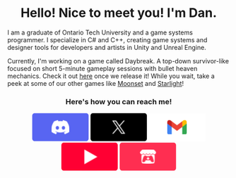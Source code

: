 <h1 align="center"> Hello! Nice to meet you! I'm Dan. </h1>

I am a graduate of Ontario Tech University and a game systems programmer. I specialize in C# and C++, creating game systems and designer tools for developers and artists in Unity and Unreal Engine.

Currently, I'm working on a game called Daybreak. A top-down survivor-like focused on short 5-minute gameplay sessions with bullet heaven mechanics. Check it out [here](https://constantine-pallas.itch.io/daybreak) once we release it! While you wait, take a peek at some of our other games like [Moonset](https://www.gamecon.ca/2023/second/stellar-octopians) and [Starlight](https://www.gamecon.ca/2024/third/stellar-octopians)!

<!-- How to Reach Me Section -->
<h3 align="center"> Here's how you can reach me! </h3>

[<p align="center">![Link to my Discord](Button_Discord.png "Link to my Discord")](https://discordapp.com/users/634863506319212550)
[![Link to my X](Button_X.png "Link to my X")](https://x.com/Daniel_Fiuk)
[![Link to my Gmail](Button_Gmail.png "Link to my Gmail")](mailto:daniel.fiuk21@gmail.com)
[![Link to my YouTube](Button_YouTube.png "Link to my YouTube")](https://www.youtube.com/@Daniel_Fiuk)
[![Link to my Itch](Button_Itch.png "Link to my Itch")</p>](https://daniel-fiuk.itch.io/)


<!--
**ShockWaveGamer/ShockWaveGamer** is a ✨ _special_ ✨ repository because its `README.md` (this file) appears on your GitHub profile.

Here are some ideas to get you started:

- 🔭 I’m currently working on ...
- 🌱 I’m currently learning ...
- 👯 I’m looking to collaborate on ...
- 🤔 I’m looking for help with ...
- 💬 Ask me about ...
- 📫 How to reach me: ...
- 😄 Pronouns: ...
- ⚡ Fun fact: ...
-->
